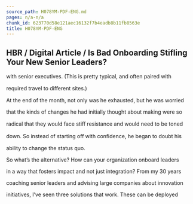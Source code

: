 ```yaml
---
source_path: H078YM-PDF-ENG.md
pages: n/a-n/a
chunk_id: 623770d58e121aec16132f7b4eadb8b11fb8563e
title: H078YM-PDF-ENG
---
```

## HBR / Digital Article / Is Bad Onboarding Stifling Your New Senior Leaders?

with senior executives. (This is pretty typical, and often paired with

required travel to diﬀerent sites.)

At the end of the month, not only was he exhausted, but he was worried

that the kinds of changes he had initially thought about making were so

radical that they would face stiﬀ resistance and would need to be toned

down. So instead of starting oﬀ with conﬁdence, he began to doubt his

ability to change the status quo.

So what’s the alternative? How can your organization onboard leaders

in a way that fosters impact and not just integration? From my 30 years

coaching senior leaders and advising large companies about innovation

initiatives, I’ve seen three solutions that work. These can be deployed
